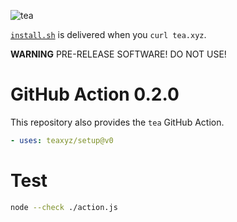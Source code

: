 ![tea](https://tea.xyz/banner.png)

[`install.sh`](./install.sh) is delivered when you `curl tea.xyz`.

**WARNING** PRE-RELEASE SOFTWARE! DO NOT USE!

# GitHub Action 0.2.0

This repository also provides the `tea` GitHub Action.

```yaml
- uses: teaxyz/setup@v0
```

# Test

```sh
node --check ./action.js
```
